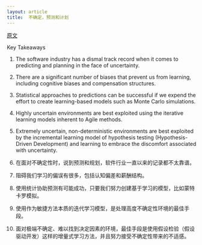 ```yaml
---
layout: article
title:  不确定，预测和计划
---
```


[原文](https://www.infoq.com/articles/uncertainty-prediction-planning/?itm_source=infoq&itm_campaign=user_page&itm_medium=link)


Key Takeaways

1. The software industry has a dismal track record when it comes to predicting and planning in the face of uncertainty.
2. There are a significant number of biases that prevent us from learning, including cognitive biases and compensation structures.
3. Statistical approaches to predictions can be successful if we expend the effort to create learning-based models such as Monte Carlo simulations.
4. Highly uncertain environments are best exploited using the iterative learning models inherent to Agile methods.
5. Extremely uncertain, non-deterministic environments are best exploited by the incremental learning model of hypothesis testing (Hypothesis-Driven Development) and learning to embrace the discomfort associated with uncertainty.

1. 在面对不确定性时，说到预测和规划，软件行业一直以来的记录都不太靠谱。
2. 阻碍我们学习的偏误有很多，包括认知偏差和薪酬结构。
3. 使用统计协助预测有可能成功，只要我们努力创建基于学习的模型，比如蒙特卡罗模拟。
4. 使用作为敏捷方法本质的迭代学习模型，是处理高度不确定性环境的最佳手段。
5. 面对极端不确定、难以找到决定因素的环境，最佳手段是使用假设检验（假设驱动开发）这样的增量式学习方法，并且努力接受不确定性带来的不适感。